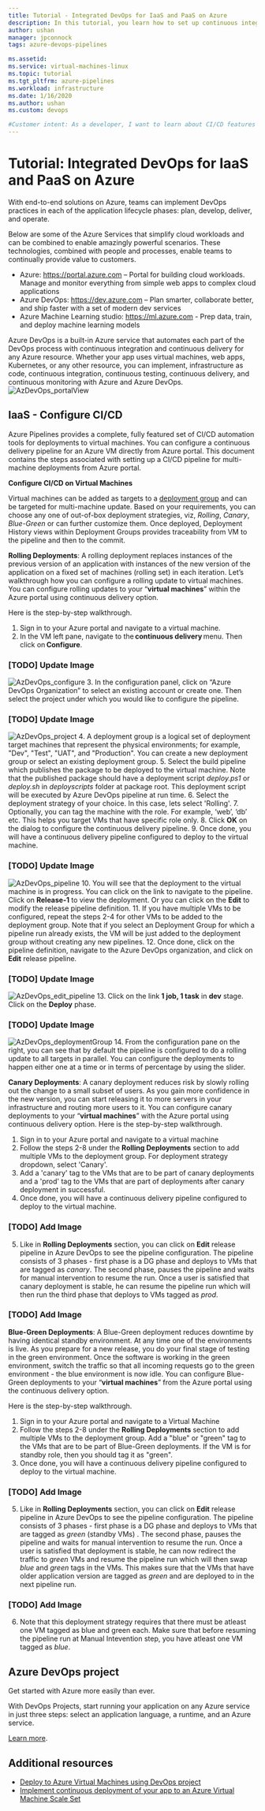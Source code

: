 ```yaml
---
title: Tutorial - Integrated DevOps for IaaS and PaaS on Azure 
description: In this tutorial, you learn how to set up continuous integration (CI) and continuous deployment (CD) of an app to Azure VMs using Azure Pipelines.
author: ushan
manager: jpconnock
tags: azure-devops-pipelines

ms.assetid: 
ms.service: virtual-machines-linux
ms.topic: tutorial
ms.tgt_pltfrm: azure-pipelines
ms.workload: infrastructure
ms.date: 1/16/2020
ms.author: ushan
ms.custom: devops

#Customer intent: As a developer, I want to learn about CI/CD features in Azure so that I can use devops services like Azure Pipelines to build and deploy my applications automatically.
---
```


# Tutorial: Integrated DevOps for IaaS and PaaS on Azure

With end-to-end solutions on Azure, teams can implement DevOps practices in each of the application lifecycle phases: plan, develop, deliver, and operate. 

Below are some of the Azure Services that simplify cloud workloads and can be combined to enable amazingly powerful scenarios.
These technologies, combined with people and processes, enable teams to continually provide value to customers. 

- Azure: https://portal.azure.com – Portal for building cloud workloads. Manage and monitor everything from simple web apps to complex cloud applications 
- Azure DevOps: https://dev.azure.com – Plan smarter, collaborate better, and ship faster with a set of modern dev services 
- Azure Machine Learning studio: https://ml.azure.com - Prep data, train, and deploy machine learning models 
 

Azure DevOps is a built-in Azure service that automates each part of the DevOps process with continuous integration and continuous delivery for any Azure resource.
Whether your app uses virtual machines, web apps, Kubernetes, or any other resource, you can implement, infrastructure as code, continuous integration, continuous testing, continuous delivery, and continuous monitoring with Azure and Azure DevOps.  
![AzDevOps_portalView](media/tutorial-devops-azure-pipelines-classic/azdevops-view.png) 
 
 
## IaaS - Configure CI/CD 
Azure Pipelines provides a complete, fully featured set of CI/CD automation tools for deployments to virtual machines. You can configure a continuous delivery pipeline for an Azure VM directly from Azure portal. This document contains the steps associated with setting up a CI/CD pipeline for multi-machine deployments from Azure portal. 


**Configure CI/CD on Virtual Machines**

Virtual machines can be added as targets to a [deployment group](https://docs.microsoft.com/azure/devops/pipelines/release/deployment-groups) and can be targeted for multi-machine update. Based on your requirements, you can choose any one of out-of-box deployment strategies, viz, _Rolling_, _Canary_, _Blue-Green_ or can further customize them. Once deployed, Deployment History views within Deployment Groups provides traceability from VM to the pipeline and then to the commit. 
 
**Rolling Deployments**: A rolling deployment replaces instances of the previous version of an application with instances of the new version of the application on a fixed set of machines (rolling set) in each iteration. Let’s walkthrough how you can configure a rolling update to virtual machines.  
You can configure rolling updates to your “**virtual machines**” within the Azure portal using continuous delivery option. 

Here is the step-by-step walkthrough. 
1. Sign in to your Azure portal and navigate to a virtual machine. 
2. In the VM left pane, navigate to the **continuous delivery** menu. Then click on **Configure**. 

### [TODO] Update Image

   ![AzDevOps_configure](media/tutorial-devops-azure-pipelines-classic/azdevops-configure.png) 
3. In the configuration panel, click on “Azure DevOps Organization” to select an existing account or create one. Then select the project under which you would like to configure the pipeline.  

### [TODO] Update Image
   ![AzDevOps_project](media/tutorial-devops-azure-pipelines-classic/azdevops-project.png) 
4. A deployment group is a logical set of deployment target machines that represent the physical environments; for example, "Dev", "Test", "UAT", and "Production". You can create a new deployment group or select an existing deployment group. 
5. Select the build pipeline which publishes the package to be deployed to the virtual machine. Note that the published package should have a deployment script _deploy.ps1_ or _deploy.sh_ in _deployscripts_ folder at package root. This deployment script will be executed by Azure DevOps pipeline at run time.
6. Select the deployment strategy of your choice. In this case, lets select 'Rolling'.
7. Optionally, you can tag the machine with the role. For example, ‘web’, ‘db’ etc. This helps you   target VMs that have specific role only.
8. Click **OK** on the dialog to configure the continuous delivery pipeline. 
9. Once done, you will have a continuous delivery pipeline configured to deploy to the virtual machine.  

### [TODO] Update Image
   ![AzDevOps_pipeline](media/tutorial-devops-azure-pipelines-classic/azdevops-pipeline.png)
10. You will see that the deployment to the virtual machine is in progress. You can click on the link to navigate to the pipeline. Click on **Release-1** to view the deployment. Or you can click on the **Edit** to modify the release pipeline definition. 
11. If you have multiple VMs to be configured, repeat the steps 2-4 for other VMs to be added to the deployment group. Note that if you select an Deployment Group for which a pipeline run already exists, the VM will be just added to the deployment group without creating any new pipelines. 
12. Once done, click on the pipeline definition, navigate to the Azure DevOps organization, and click on **Edit** release pipeline. 

### [TODO] Update Image
   ![AzDevOps_edit_pipeline](media/tutorial-devops-azure-pipelines-classic/azdevops-edit-pipeline.png)
13. Click on the link **1 job, 1 task** in **dev** stage. Click on the **Deploy** phase. 

### [TODO] Update Image
   ![AzDevOps_deploymentGroup](media/tutorial-devops-azure-pipelines-classic/azdevops-deployment-group.png)
14. From the configuration pane on the right, you can see that by default the pipeline is configured to do a rolling update to all targets in parallel. You can configure the deployments to happen either one at a time or in terms of percentage by using the slider.  
  
  
**Canary Deployments**: A canary deployment reduces risk by slowly rolling out the change to a small subset of users. As you gain more confidence in the new version, you can start releasing it to more servers in your infrastructure and routing more users to it. 
You can configure canary deployments to your “**virtual machines**” with the Azure portal using continuous delivery option. 
Here is the step-by-step walkthrough. 
1. Sign in to your Azure portal and navigate to a virtual machine 
2. Follow the steps 2-8 under the **Rolling Deployments** section to add multiple VMs to the deployment group. For deployment strategy dropdown, select 'Canary'.
3. Add a 'canary' tag to the VMs that are to be part of canary deployments and a 'prod' tag to the VMs that are part of deployments after canary deployment in successful.
4. Once done, you will have a continuous delivery pipeline configured to deploy to the virtual machine.

### [TODO] Add Image

5. Like in **Rolling Deployments** section, you can click on  **Edit** release pipeline in Azure DevOps to see the pipeline configuration. The pipeline consists of 3 phases - first phase is a DG phase and deploys to VMs that are tagged as _canary_. The second phase, pauses the pipeline and waits for manual intervention to resume the run. Once a user is satisfied that canary deployment is stable, he can resume the pipeline run which will then run the third phase that deploys to VMs tagged as _prod_.

### [TODO] Add Image



**Blue-Green Deployments**: A Blue-Green deployment reduces downtime by having identical standby environment. At any time one of the environments is live. As you prepare for a new release, you do your final stage of testing in the green environment. Once the software is working in the green environment, switch the traffic so that all incoming requests go to the green environment - the blue environment is now idle.
You can configure Blue-Green deployments to your “**virtual machines**” from the Azure portal using the continuous delivery option. 

Here is the step-by-step walkthrough.

1. Sign in to your Azure portal and navigate to a Virtual Machine 
2. Follow the steps 2-8 under the **Rolling Deployments** section to add multiple VMs to the deployment group. Add a "blue" or "green" tag to the VMs that are to be part of Blue-Green deployments. If the VM is for standby role, then you should tag it as "green".
4. Once done, you will have a continuous delivery pipeline configured to deploy to the virtual machine.

### [TODO] Add Image

5. Like in **Rolling Deployments** section, you can click on  **Edit** release pipeline in Azure DevOps to see the pipeline configuration. The pipeline consists of 3 phases - first phase is a DG phase and deploys to VMs that are tagged as _green_ (standby VMs) . The second phase, pauses the pipeline and waits for manual intervention to resume the run. Once a user is satisfied that deployment is stable, he can now redirect the traffic to _green_ VMs and resume the pipeline run which will then swap _blue_ and _green_ tags in the VMs. This makes sure that the VMs that have older application version are tagged as _green_ and are deployed to in the next pipeline run.

### [TODO] Add Image

6. Note that this deployment strategy requires that there must be atleast one VM  tagged as blue and green each. Make sure that before resuming the pipeline run at Manual Intevention step, you have atleast one VM tagged as _blue_.





 
## Azure DevOps project 
Get started with Azure more easily than ever.
 
With DevOps Projects, start running your application on any Azure service in just three steps: select an application language, a runtime, and an Azure service.
 
[Learn more](https://azure.microsoft.com/features/devops-projects/ ).
 
## Additional resources 
- [Deploy to Azure Virtual Machines using DevOps project](https://docs.microsoft.com/azure/devops-project/azure-devops-project-vms)
- [Implement continuous deployment of your app to an Azure Virtual Machine Scale Set](https://docs.microsoft.com/azure/devops/pipelines/apps/cd/azure/deploy-azure-scaleset)
